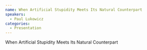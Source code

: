 ```yaml
--- 
name: When Artificial Stupidity Meets Its Natural Counterpart 
speakers: 
  - Paul Lukowicz
categories:
  - Presentation
---
```


When Artificial Stupidity Meets Its Natural Counterpart